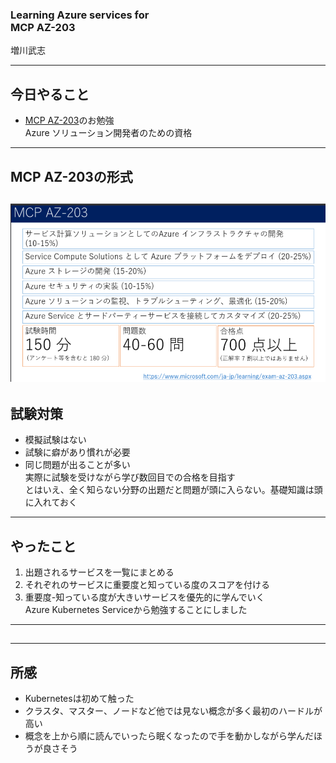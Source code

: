 ### Learning Azure services for <br> MCP AZ-203
  
増川武志

---
## 今日やること
- [MCP AZ-203](https://www.microsoft.com/en-us/learning/exam-AZ-203.aspx)のお勉強  
Azure ソリューション開発者のための資格
---
## MCP AZ-203の形式
![AZ-203](/shinjuku-mokumoku/35/MCP_overview.png) 
---
## 試験対策
* 模擬試験はない
* 試験に癖があり慣れが必要
* 同じ問題が出ることが多い  
実際に試験を受けながら学び数回目での合格を目指す  
とはいえ、全く知らない分野の出題だと問題が頭に入らない。基礎知識は頭に入れておく  
---
## やったこと
1. 出題されるサービスを一覧にまとめる  
1. それぞれのサービスに重要度と知っている度のスコアを付ける  
1. 重要度-知っている度が大きいサービスを優先的に学んでいく  
Azure Kubernetes Serviceから勉強することにしました
---
##


---
## 所感
* Kubernetesは初めて触った
* クラスタ、マスター、ノードなど他では見ない概念が多く最初のハードルが高い
* 概念を上から順に読んでいったら眠くなったので手を動かしながら学んだほうが良さそう